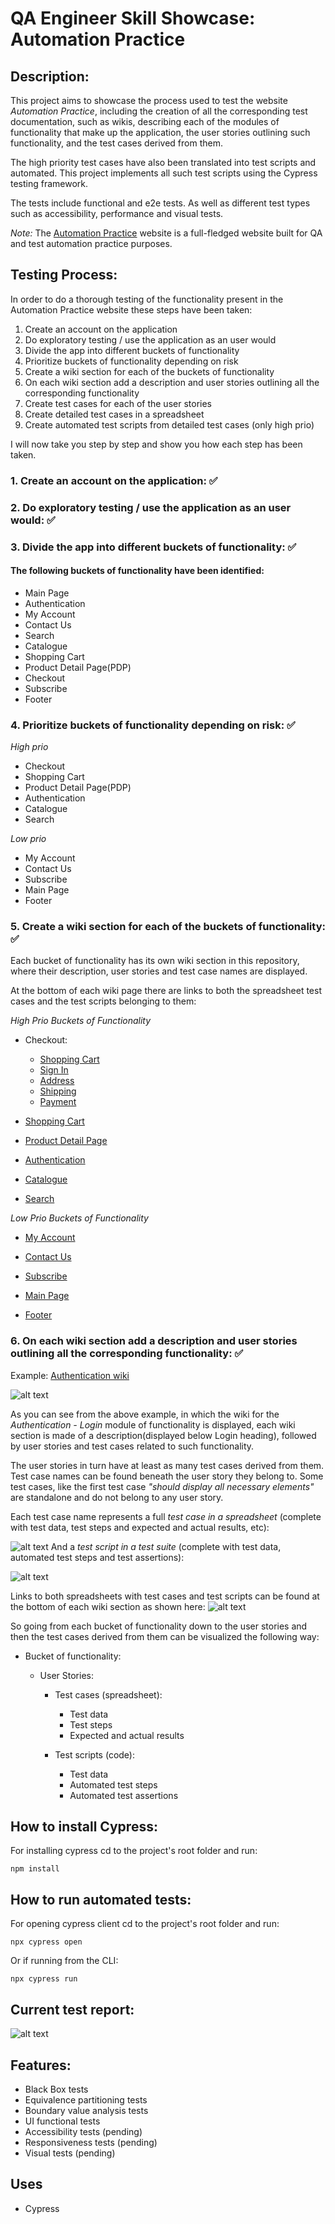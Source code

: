 # QA Engineer Skill Showcase: Automation Practice

## Description:

This project aims to showcase the process used to test the website _Automation Practice_, including the creation of all the corresponding test documentation, such as wikis, describing each of the modules of functionality that make up the application, the user stories outlining such functionality, and the test cases derived from them.

The high priority test cases have also been translated into test scripts and automated. This project implements all such test scripts using the Cypress testing framework.

The tests include functional and e2e tests. As well as different test types such as accessibility, performance and visual tests.

_Note:_ The [Automation Practice](http://www.automationpractice.pl/) website is a full-fledged website built for QA and test automation practice purposes.

## Testing Process:

In order to do a thorough testing of the functionality present in the Automation Practice website these steps have been taken:

1. Create an account on the application
2. Do exploratory testing / use the application as an user would
3. Divide the app into different buckets of functionality
4. Prioritize buckets of functionality depending on risk
5. Create a wiki section for each of the buckets of functionality
6. On each wiki section add a description and user stories outlining all the corresponding functionality
7. Create test cases for each of the user stories
8. Create detailed test cases in a spreadsheet
9. Create automated test scripts from detailed test cases (only high prio)

I will now take you step by step and show you how each step has been taken.

### 1. Create an account on the application: ✅

### 2. Do exploratory testing / use the application as an user would: ✅

### 3. Divide the app into different buckets of functionality: ✅

#### The following buckets of functionality have been identified:

- Main Page
- Authentication
- My Account
- Contact Us
- Search
- Catalogue
- Shopping Cart
- Product Detail Page(PDP)
- Checkout
- Subscribe
- Footer

### 4. Prioritize buckets of functionality depending on risk: ✅

_High prio_

- Checkout
- Shopping Cart
- Product Detail Page(PDP)
- Authentication
- Catalogue
- Search

_Low prio_

- My Account
- Contact Us
- Subscribe
- Main Page
- Footer

### 5. Create a wiki section for each of the buckets of functionality: ✅

Each bucket of functionality has its own wiki section in this repository, where their description, user stories and test case names are displayed.

At the bottom of each wiki page there are links to both the spreadsheet test cases and the test scripts belonging to them:

_High Prio Buckets of Functionality_

- Checkout:

  - [Shopping Cart](https://github.com/manuel12/automation-practice/wiki/Checkout-%E2%80%90-Shopping-Cart)
  - [Sign In](https://github.com/manuel12/automation-practice/wiki/Checkout-%E2%80%90-Sign-In)
  - [Address](https://github.com/manuel12/automation-practice/wiki/Checkout-%E2%80%90-Address)
  - [Shipping](https://github.com/manuel12/automation-practice/wiki/Checkout-%E2%80%90-Shipping)
  - [Payment](https://github.com/manuel12/automation-practice/wiki/Checkout-%E2%80%90-Payment)

- [Shopping Cart](https://github.com/manuel12/automation-practice/wiki/Shopping-Cart)

- [Product Detail Page](<https://github.com/manuel12/automation-practice/wiki/Product-Detail-Page-(PDP)>)

- [Authentication](https://github.com/manuel12/automation-practice/wiki/Authentication)

- [Catalogue](https://github.com/manuel12/automation-practice/wiki/Catalogue)

- [Search](https://github.com/manuel12/automation-practice/wiki/Search)

_Low Prio Buckets of Functionality_

- [My Account](https://github.com/manuel12/automation-practice/wiki/My-Account)

- [Contact Us](https://github.com/manuel12/automation-practice/wiki/Contact-Us)

- [Subscribe](https://github.com/manuel12/automation-practice/wiki/Subscribe)

- [Main Page](https://github.com/manuel12/automation-practice/wiki/Main-Page)

- [Footer](https://github.com/manuel12/automation-practice/wiki/Footer)

### 6. On each wiki section add a description and user stories outlining all the corresponding functionality: ✅

Example: [Authentication wiki](https://github.com/manuel12/automation-practice/wiki/Authentication)

![alt text](readme-images/authentication-wiki.png)

As you can see from the above example, in which the wiki for the _Authentication - Login_ module of functionality is displayed, each wiki section is made of a description(displayed below Login heading), followed by user stories and test cases related to such functionality.

The user stories in turn have at least as many test cases derived from them. Test case names can be found beneath the user story they belong to. Some test cases, like the first test case _"should display all necessary elements"_ are standalone and do not belong to any user story.

Each test case name represents a full _test case in a spreadsheet_ (complete with test data, test steps and expected and actual results, etc):

![alt text](readme-images/spreadsheet-test-case.png)
And a _test script in a test suite_ (complete with test data, automated test steps and test assertions):

<!-- ![alt text](image-3.png) -->

![alt text](readme-images/test-script.png)

Links to both spreadsheets with test cases and test scripts can be found at the bottom of each wiki section as shown here:
![alt text](readme-images/authentication-wiki-showing-bottom-links.png)

So going from each bucket of functionality down to the user stories and then the test cases derived from them can be visualized the following way:

- Bucket of functionality:

  - User Stories:

    - Test cases (spreadsheet):

      - Test data
      - Test steps
      - Expected and actual results

    - Test scripts (code):

      - Test data
      - Automated test steps
      - Automated test assertions

## How to install Cypress:

For installing cypress cd to the project's root folder and run:

    npm install

## How to run automated tests:

For opening cypress client cd to the project's root folder and run:

    npx cypress open

Or if running from the CLI:

    npx cypress run

## Current test report:

![alt text](readme-images/test-report.png)

## Features:

- Black Box tests
- Equivalence partitioning tests
- Boundary value analysis tests
- UI functional tests
- Accessibility tests (pending)
- Responsiveness tests (pending)
- Visual tests (pending)

## Uses

- Cypress
